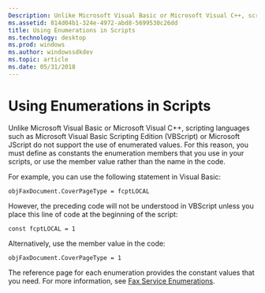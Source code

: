 ```yaml
---
Description: Unlike Microsoft Visual Basic or Microsoft Visual C++, scripting languages such as Microsoft Visual Basic Scripting Edition (VBScript) or Microsoft JScript do not support the use of enumerated values.
ms.assetid: 814d04b1-324e-4972-abd8-5699530c26dd
title: Using Enumerations in Scripts
ms.technology: desktop
ms.prod: windows
ms.author: windowssdkdev
ms.topic: article
ms.date: 05/31/2018
---
```


# Using Enumerations in Scripts

Unlike Microsoft Visual Basic or Microsoft Visual C++, scripting languages such as Microsoft Visual Basic Scripting Edition (VBScript) or Microsoft JScript do not support the use of enumerated values. For this reason, you must define as constants the enumeration members that you use in your scripts, or use the member value rather than the name in the code.

For example, you can use the following statement in Visual Basic:


```
objFaxDocument.CoverPageType = fcptLOCAL
```



However, the preceding code will not be understood in VBScript unless you place this line of code at the beginning of the script:


```
const fcptLOCAL = 1
```



Alternatively, use the member value in the code:


```
objFaxDocument.CoverPageType = 1
```



The reference page for each enumeration provides the constant values that you need. For more information, see [Fax Service Enumerations](-mfax-fax-service-enumerations.md).

 

 



